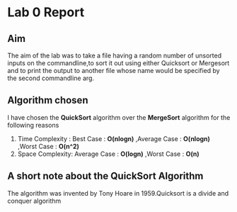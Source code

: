 # Lab 0 Report

## Aim

The aim of the lab was to take a file having a random number of  unsorted inputs on
the commandline,to sort it out using either Quicksort or Mergesort and to print the
output to another file whose name would be specified by the second commandline arg.

## Algorithm chosen

I have chosen the **QuickSort** algorithm over the **MergeSort** algorithm for the 
following reasons

1. Time Complexity : Best Case     : **O(nlogn)**
		     ,Average Case : **O(nlogn)**
		     ,Worst Case   : **O(n^2)**
2. Space Complexity: Average Case  : **O(logn)**
	             ,Worst Case   : **O(n)**



## A short  note about the QuickSort Algorithm

The algorithm was invented by Tony Hoare in 1959.Quicksort is a divide and conquer algorithm
